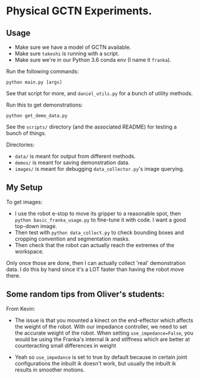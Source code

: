 # Physical GCTN Experiments.

## Usage

- Make sure we have a model of GCTN available.
- Make sure `takeshi` is running with a script.
- Make sure we're in our Python 3.6 conda env (I name it `franka`).

Run the following commands:

```
python main.py [args]
```

See that script for more, and `daniel_utils.py` for a bunch of utility methods.

Run this to get demonstrations:

```
python get_demo_data.py
```

See the `scripts/` directory (and the associated README) for testing a bunch of
things.

Directories:

- `data/` is meant for output from different methods.
- `demos/` is meant for saving demonstration data.
- `images/` is meant for debugging `data_collector.py`'s image querying.

## My Setup

To get images:

- I use the robot e-stop to move its gripper to a reasonable spot, then `python
  basic_franka_usage.py` to fine-tune it with code. I want a good top-down
  image.
- Then test with `python data_collect.py` to check bounding boxes and cropping
  convention and segmentation masks.
- Then check that the robot can actually reach the extremes of the workspace.

Only once those are done, then I can actually collect 'real' demonstration
data. I do this by hand since it's a LOT faster than having the robot move
there.


## Some random tips from Oliver's students:

From Kevin:

- The issue is that you mounted a kinect on the end-effector which affects the
  weight of the robot. With our impedance controller, we need to set the
  accurate weight of the robot. When setting `use_impedance=False`, you would
  be using the Franka's internal ik and stiffness which are better at
  counteracting small differences in weight

- Yeah so `use_impedance` is set to true by default because in certain joint
  configurations the inbuilt ik doesn't work, but usually the inbuilt ik
  results in smoother motions.
